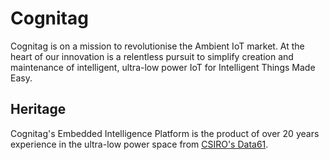 # Cognitag

Cognitag is on a mission to revolutionise the Ambient IoT market.
At the heart of our innovation is a relentless pursuit to simplify creation and maintenance of intelligent, ultra-low power IoT for Intelligent Things Made Easy.

## Heritage

Cognitag's Embedded Intelligence Platform is the product of over 20 years experience in the ultra-low power space from [CSIRO's Data61](https://research.csiro.au/data61/).

